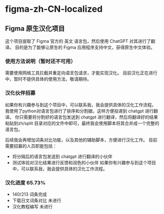 # figma-zh-CN-localized
## Figma 原生汉化项目

这个项目提取了 Figma 官方的 英文 语言包，然后使用 ChatGPT 对其进行了翻译。
目的是为了能够让原生的 Figma 应用程序支持中文，获得原生中文体验。

### 使用方法说明（暂时还不可用）
需要使用网络工具拦截并重定向语言包请求，才能实现汉化。
目前汉化正在进行中，暂时不提供具体的使用方法，敬请期待。

### 汉化伙伴招募
如果你有兴趣参与到这个项目中，可以联系我，我会提供具体的汉化工作流程。
我使用了python对语言包进行了排序和分割据，这样方便投递到 chatgpt 进行翻译。
你只需要将分割好的语言包发送到 chatgpt 进行翻译，然后将翻译好的结果粘贴到zh/split 目录对应的文件中即可，最终我会使用脚本将其合并成一个完整的语言包。

后续我会再增加词条对比功能，以及其他的辅助脚本，方便进行汉化工作。
目前需要招募的人员职能包括：
- 将分隔后的语言包发送到 chatgpt 进行翻译的小伙伴
- 测试体验对汉化结果进行反馈和润色的小伙伴
如果你有兴趣参与到这个项目中，可以联系我，我会提供具体的汉化工作流程。

### 汉化进度 65.73%
- 140/213 词条完成
- 下载日文词条对比 未进行
- 汉化教程编写 未进行